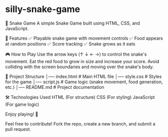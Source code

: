 # silly-snake-game

🐍 Snake Game
A simple Snake Game built using HTML, CSS, and JavaScript.

🚀 Features
✅ Playable snake game with movement controls
✅ Food appears at random positions
✅ Score tracking
✅ Snake grows as it eats

🎮 How to Play
Use the arrow keys (↑ ↓ ← →) to control the snake's movement.
Eat the red food to grow in size and increase your score.
Avoid colliding with the screen boundaries and moving over the snake's body.

📂 Project Structure
│── index.html      # Main HTML file
│── style.css       # Styles for the game
│── script.js       # Game logic (snake movement, food generation, etc.)
│── README.md       # Project documentation

🛠️ Technologies Used
HTML (For structure)
CSS (For styling)
JavaScript (For game logic)

Enjoy playing! 🎉

Feel free to contribute! Fork the repo, create a new branch, and submit a pull request.



